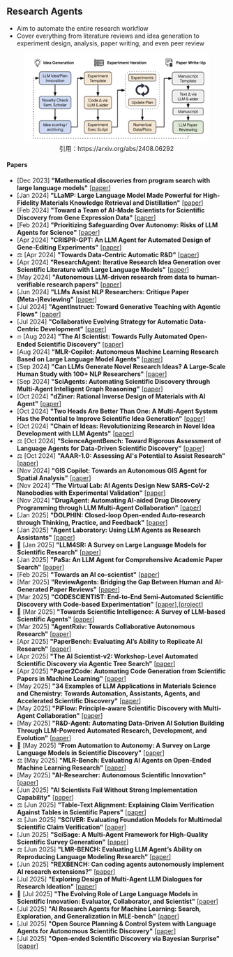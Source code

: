 ## Research Agents
* Aim to automate the entire research workflow
* Cover everything from literature reviews and idea generation to experiment design, analysis, paper writing, and even peer review

<figure style="text-align: center;">
    <img alt="" src="../assets/research-agent.png" width="500" />
    <figcaption style="text-align: center;">引用：https://arxiv.org/abs/2408.06292</figcaption>
</figure>

#### Papers
* [Dec 2023] **"Mathematical discoveries from program search with large language models"** [[paper](https://www.nature.com/articles/s41586-023-06924-6)]
* [Jan 2024] **"LLaMP: Large Language Model Made Powerful for High-Fidelity Materials Knowledge Retrieval and Distillation"** [[paper](https://arxiv.org/abs/2401.17244)]
* [Feb 2024] **"Toward a Team of AI-Made Scientists for Scientific Discovery from Gene Expression Data"** [[paper](https://arxiv.org/abs/2402.12391)]
* [Feb 2024] **"Prioritizing Safeguarding Over Autonomy: Risks of LLM Agents for Science"** [[paper](https://arxiv.org/abs/2402.04247)]
* [Apr 2024] **"CRISPR-GPT: An LLM Agent for Automated Design of Gene-Editing Experiments"** [[paper](https://arxiv.org/abs/2404.18021)]
* ⚖️ [Apr 2024] **"Towards Data-Centric Automatic R&D"** [[paper](https://arxiv.org/abs/2404.11276)]
* [Apr 2024] **"ResearchAgent: Iterative Research Idea Generation over Scientific Literature with Large Language Models"** [[paper](https://arxiv.org/abs/2404.07738)]
* [May 2024] **"Autonomous LLM-driven research from data to human-verifiable research papers"** [[paper](https://arxiv.org/abs/2404.17605)]
* [Jun 2024] **"LLMs Assist NLP Researchers: Critique Paper (Meta-)Reviewing"** [[paper](https://arxiv.org/abs/2406.16253)]
* [Jul 2024] **"AgentInstruct: Toward Generative Teaching with Agentic Flows"** [[paper](https://arxiv.org/abs/2407.03502)]
* [Jul 2024] **"Collaborative Evolving Strategy for Automatic Data-Centric Development"** [[paper](https://arxiv.org/abs/2407.18690)]
* 🔥 [Aug 2024] **"The AI Scientist: Towards Fully Automated Open-Ended Scientific Discovery"** [[paper](https://arxiv.org/abs/2408.06292)]
* [Aug 2024] **"MLR-Copilot: Autonomous Machine Learning Research Based on Large Language Model Agents"** [[paper](https://arxiv.org/abs/2408.14033)]
* [Sep 2024] **"Can LLMs Generate Novel Research Ideas? A Large-Scale Human Study with 100+ NLP Researchers"** [[paper](https://arxiv.org/abs/2409.04109)]
* [Sep 2024] **"SciAgents: Automating Scientific Discovery through Multi-Agent Intelligent Graph Reasoning"** [[paper](https://arxiv.org/abs/2409.05556)]
* [Oct 2024] **"dZiner: Rational Inverse Design of Materials with AI Agent"** [[paper](https://arxiv.org/abs/2410.03963)]
* [Oct 2024] **"Two Heads Are Better Than One: A Multi-Agent System Has the Potential to Improve Scientific Idea Generation"** [[paper](https://arxiv.org/abs/2410.09403)]
* [Oct 2024] **"Chain of Ideas: Revolutionizing Research in Novel Idea Development with LLM Agents"** [[paper](https://arxiv.org/abs/2410.13185)]
* ⚖️ [Oct 2024] **"ScienceAgentBench: Toward Rigorous Assessment of Language Agents for Data-Driven Scientific Discovery"** [[paper](https://arxiv.org/abs/2410.05080)]
* ⚖️ [Oct 2024] **"AAAR-1.0: Assessing AI's Potential to Assist Research"** [[paper](https://arxiv.org/abs/2410.22394)]
* [Nov 2024] **"GIS Copilot: Towards an Autonomous GIS Agent for Spatial Analysis"** [[paper](https://arxiv.org/abs/2411.03205)]
* [Nov 2024] **"The Virtual Lab: AI Agents Design New SARS-CoV-2 Nanobodies with Experimental Validation"** [[paper](https://www.biorxiv.org/content/10.1101/2024.11.11.623004v1)]
* [Nov 2024] **"DrugAgent: Automating AI-aided Drug Discovery Programming through LLM Multi-Agent Collaboration"** [[paper](https://arxiv.org/abs/2411.15692)]
* [Jan 2025] **"DOLPHIN: Closed-loop Open-ended Auto-research through Thinking, Practice, and Feedback"** [[paper](https://arxiv.org/abs/2501.03916)]
* [Jan 2025] **"Agent Laboratory: Using LLM Agents as Research Assistants"** [[paper](https://arxiv.org/abs/2501.04227)]
* 📖 [Jan 2025] **"LLM4SR: A Survey on Large Language Models for Scientific Research"** [[paper](https://arxiv.org/abs/2501.04306)]
* [Jan 2025] **"PaSa: An LLM Agent for Comprehensive Academic Paper Search"** [[paper](https://arxiv.org/abs/2501.10120)]
* [Feb 2025] **"Towards an AI co-scientist"** [[paper](https://research.google/blog/accelerating-scientific-breakthroughs-with-an-ai-co-scientist/)]
* [Mar 2025] **"ReviewAgents: Bridging the Gap Between Human and AI-Generated Paper Reviews"** [[paper](https://arxiv.org/abs/2503.08506)]
* [Mar 2025] **"CODESCIENTIST: End-to-End Semi-Automated Scientific Discovery with Code-based Experimentation"** [[paper](https://arxiv.org/abs/2503.22708)],[[project](https://allenai.org/blog/codescientist)]
* 📖 [Mar 2025] **"Towards Scientific Intelligence: A Survey of LLM-based Scientific Agents"** [[paper](https://arxiv.org/abs/2503.24047)]
* [Mar 2025] **"AgentRxiv: Towards Collaborative Autonomous Research"** [[paper](https://arxiv.org/abs/2503.18102)]
* [Apr 2025] **"PaperBench: Evaluating AI’s Ability to Replicate AI Research"** [[paper](https://arxiv.org/abs/2504.01848)]
* [Apr 2025] **"The AI Scientist-v2: Workshop-Level Automated Scientific Discovery via Agentic Tree Search"** [[paper](https://arxiv.org/abs/2504.08066)]
* [Apr 2025] **"Paper2Code: Automating Code Generation from Scientific Papers in Machine Learning"** [[paper](https://arxiv.org/abs/2504.17192)]
* [May 2025] **"34 Examples of LLM Applications in Materials Science and Chemistry: Towards Automation, Assistants, Agents, and Accelerated Scientific Discovery"** [[paper](https://arxiv.org/abs/2505.03049)]
* [May 2025] **"PiFlow: Principle-aware Scientific Discovery with Multi-Agent Collaboration"** [[paper](https://arxiv.org/abs/2505.15047)]
* [May 2025] **"R&D-Agent: Automating Data-Driven AI Solution Building Through LLM-Powered Automated Research, Development, and Evolution"** [[paper](https://arxiv.org/abs/2505.14738)]
* 📖 [May 2025] **"From Automation to Autonomy: A Survey on Large Language Models in Scientific Discovery"** [[paper](https://arxiv.org/abs/2505.13259)]
* ⚖️ [May 2025] **"MLR-Bench: Evaluating AI Agents on Open-Ended Machine Learning Research"** [[paper](https://arxiv.org/abs/2505.19955)]
* [May 2025] **"AI-Researcher: Autonomous Scientific Innovation"** [[paper](https://arxiv.org/abs/2505.18705)]
* [Jun 2025] **"AI Scientists Fail Without Strong Implementation Capability"** [[paper](https://arxiv.org/abs/2506.01372)]
* ⚖️ [Jun 2025] **"Table-Text Alignment: Explaining Claim Verification Against Tables in Scientific Papers"** [[paper](https://arxiv.org/abs/2506.10486)]
* ⚖️ [Jun 2025] **"SCIVER: Evaluating Foundation Models for Multimodal Scientific Claim Verification"** [[paper](https://arxiv.org/abs/2506.15569)]
* [Jun 2025] **"SciSage: A Multi-Agent Framework for High-Quality Scientific Survey Generation"** [[paper](https://arxiv.org/abs/2506.12689)]
* ⚖️ [Jun 2025] **"LMR-BENCH: Evaluating LLM Agent’s Ability on Reproducing Language Modeling Research"** [[paper](https://arxiv.org/abs/2506.17335)]
* [Jun 2025] **"REXBENCH: Can coding agents autonomously implement AI research extensions?"** [[paper](https://arxiv.org/abs/2506.22598)]
* [Jul 2025] **"Exploring Design of Multi-Agent LLM Dialogues for Research Ideation"** [[paper](https://arxiv.org/abs/2507.08350)]
* 📖 [Jul 2025] **"The Evolving Role of Large Language Models in Scientific Innovation: Evaluator, Collaborator, and Scientist"** [[paper](https://www.arxiv.org/abs/2507.11810)]
* [Jul 2025] **"AI Research Agents for Machine Learning: Search, Exploration, and Generalization in MLE-bench"** [[paper](https://arxiv.org/abs/2507.02554)]
* [Jul 2025] **"Open Source Planning & Control System with Language Agents for Autonomous Scientific Discovery"** [[paper](https://arxiv.org/abs/2507.07257)]
* [Jul 2025] **"Open-ended Scientific Discovery via Bayesian Surprise"** [[paper](https://arxiv.org/abs/2507.00310)]